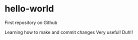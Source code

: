 # hello-world
First repository on Github

Learning how to make and commit changes
Very useful! Duh!!
